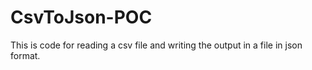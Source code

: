 # CsvToJson-POC

This is code for reading a csv file and writing the output in a file in json format.
